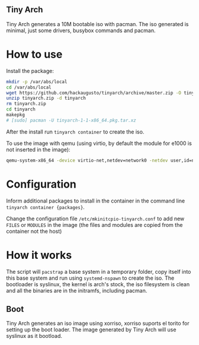 Tiny Arch
---------

Tiny Arch generates a 10M bootable iso with pacman. The iso generated is
minimal, just some drivers, busybox commands and pacman.

# How to use

Install the package:

```sh
mkdir -p /var/abs/local
cd /var/abs/local
wget https://github.com/hackaugusto/tinyarch/archive/master.zip -O tinyarch.zip
unzip tinyarch.zip -d tinyarch
rm tinyarch.zip
cd tinyarch
makepkg
# [sudo] pacman -U tinyarch-1-1-x86_64.pkg.tar.xz
```

After the install run `tinyarch container` to create the iso.

To use the image with qemu (using virtio, by default the module
for e1000 is not inserted in the image):

```sh
qemu-system-x86_64 -device virtio-net,netdev=network0 -netdev user,id=network0 -boot order=d -cdrom tinyarch.iso
```

# Configuration

Inform additional packages to install in the container in the command line
`tinyarch container {packages}`.

Change the configuration file `/etc/mkinitcpio-tinyarch.conf` to add new
`FILES` or `MODULES` in the image (the files and modules are copied from
the container not the host)

# How it works

The script will `pacstrap` a base system in a temporary folder, copy itself
into this base system and run using `systemd-nspawn` to create the iso. The
bootloader is syslinux, the kernel is arch's stock, the iso filesystem is
clean and all the binaries are in the initramfs, including pacman.

## Boot

Tiny Arch generates an iso image using xorriso, xorriso suports el torito for
setting up the boot loader. The image generated by Tiny Arch will use syslinux
as it bootload.
